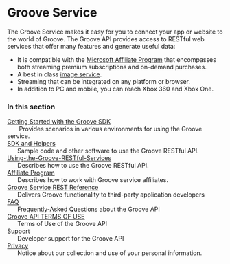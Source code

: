 # Groove Service
The Groove Service makes it easy for you to connect your app or website to the world of Groove. The Groove API provides access to RESTful web services that offer many features and generate useful data:

+ It is compatible with the [Microsoft Affiliate Program](http://www.microsoftaffiliates.com/) that encompasses both streaming premium subscriptions and on-demand purchases.  
+ A best in class [image service](Using-the-Groove-RESTful-Services/Image-Service.md).
+ Streaming that can be integrated on any platform or browser.
+ In addition to PC and mobile, you can reach Xbox 360 and Xbox One.

### In this section
[Getting Started with the Groove SDK](Getting-Started.md)    
&nbsp;&nbsp;&nbsp;&nbsp;&nbsp;&nbsp; Provides scenarios in various environments for using the Groove service.    
[SDK and Helpers](SdK-and-Helpers/SdK-and-Helpers.md)  
&nbsp;&nbsp;&nbsp;&nbsp;&nbsp;&nbsp;Sample code and other software to use the Groove RESTful API.    
[Using-the-Groove-RESTful-Services](Using-the-Groove-RESTful-Services/Using-the-Groove-RESTful-Services.md)  
&nbsp;&nbsp;&nbsp;&nbsp;&nbsp;&nbsp;Describes how to use the Groove RESTful API.    
[Affiliate Program](http://www.microsoftaffiliates.com/)  
&nbsp;&nbsp;&nbsp;&nbsp;&nbsp;&nbsp;Describes how to work with Groove service affiliates.    
[Groove Service REST Reference](Groove-service-REST-Reference/Groove-Service-REST-Reference.md)  
&nbsp;&nbsp;&nbsp;&nbsp;&nbsp;&nbsp;Delivers Groove functionality to third-party application developers    
[FAQ](FAQ.md)  
&nbsp;&nbsp;&nbsp;&nbsp;&nbsp;&nbsp;Frequently-Asked Questions about the Groove API    
[Groove API TERMS OF USE](Groove-API-Terms-of-Use.md)  
&nbsp;&nbsp;&nbsp;&nbsp;&nbsp;&nbsp;Terms of Use of the Groove API    
[Support](Support.md)  
&nbsp;&nbsp;&nbsp;&nbsp;&nbsp;&nbsp;Developer support for the Groove API    
[Privacy](Privacy.md)  
&nbsp;&nbsp;&nbsp;&nbsp;&nbsp;&nbsp;Notice about our collection and use of your personal information.

